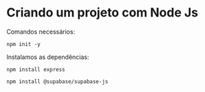 # Criando um projeto com Node Js

Comandos necessários:

```
npm init -y
```

Instalamos as dependências:

```
npm install express
```

```
npm install @supabase/supabase-js
```